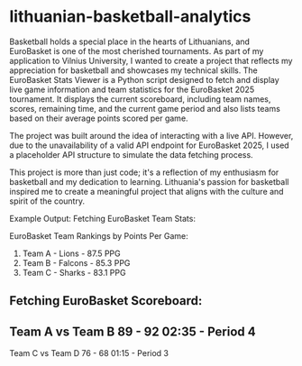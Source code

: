 # lithuanian-basketball-analytics

Basketball holds a special place in the hearts of Lithuanians, and EuroBasket is one of the most cherished tournaments. As part of my application to Vilnius University, I wanted to create a project that reflects my appreciation for basketball and showcases my technical skills. The EuroBasket Stats Viewer is a Python script designed to fetch and display live game information and team statistics for the EuroBasket 2025 tournament. It displays the current scoreboard, including team names, scores, remaining time, and the current game period and also lists teams based on their average points scored per game.

The project was built around the idea of interacting with a live API. However, due to the unavailability of a valid API endpoint for EuroBasket 2025, I used a placeholder API structure to simulate the data fetching process. 

This project is more than just code; it's a reflection of my enthusiasm for basketball and my dedication to learning. Lithuania's passion for basketball inspired me to create a meaningful project that aligns with the culture and spirit of the country. 

Example Output:
Fetching EuroBasket Team Stats:

EuroBasket Team Rankings by Points Per Game:
1. Team A - Lions - 87.5 PPG
2. Team B - Falcons - 85.3 PPG
3. Team C - Sharks - 83.1 PPG

Fetching EuroBasket Scoreboard:
------------------------------------------
Team A vs Team B
89 - 92
02:35 - Period 4
------------------------------------------
Team C vs Team D
76 - 68
01:15 - Period 3

